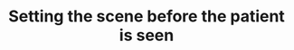 ---
area: Communication Skills, calgary-cambridge-model
category: 08 - Calgary Cambridge Workshop
title: Setting the scene before the patient is seen
description: Setting the scene before the patient is seen
audio: /assets/audio/8b - Calgary Cambridge Workshop - Setting the scene before the patient is seen - MQ.mp3
article: 
www: 
keywords: Calgary, Cambridge, Model, introduction, section
youtube: 
soundcloud: 
---
